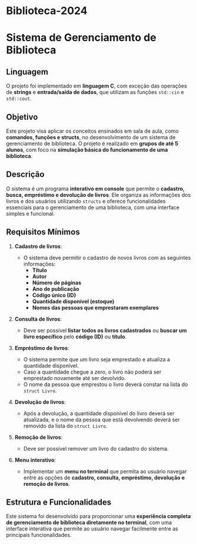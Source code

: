 # Biblioteca-2024

# **Sistema de Gerenciamento de Biblioteca**

## **Linguagem**
O projeto foi implementado em **linguagem C**, com exceção das operações de **strings** e **entrada/saída de dados**, que utilizam as funções `std::cin` e `std::cout`.

## **Objetivo**
Este projeto visa aplicar os conceitos ensinados em sala de aula, como **comandos, funções e structs**, no desenvolvimento de um sistema de gerenciamento de biblioteca. O projeto é realizado em **grupos de até 5 alunos**, com foco na **simulação básica do funcionamento de uma biblioteca**.

## **Descrição**
O sistema é um programa **interativo em console** que permite o **cadastro, busca, empréstimo e devolução de livros**. Ele organiza as informações dos livros e dos usuários utilizando `structs` e oferece funcionalidades essenciais para o gerenciamento de uma biblioteca, com uma interface simples e funcional.

## **Requisitos Mínimos**

1. **Cadastro de livros**: 
   - O sistema deve permitir o cadastro de novos livros com as seguintes informações:
     - **Título**
     - **Autor**
     - **Número de páginas**
     - **Ano de publicação**
     - **Código único (ID)**
     - **Quantidade disponível (estoque)**
     - **Nomes das pessoas que emprestaram exemplares**

2. **Consulta de livros**: 
   - Deve ser possível **listar todos os livros cadastrados** ou **buscar um livro específico** pelo **código (ID)** ou **título**.

3. **Empréstimo de livros**: 
   - O sistema permite que um livro seja emprestado e atualiza a quantidade disponível. 
   - Caso a quantidade chegue a zero, o livro não poderá ser emprestado novamente até ser devolvido. 
   - O nome da pessoa que emprestou o livro deverá constar na lista do `struct Livro`.

4. **Devolução de livros**: 
   - Após a devolução, a quantidade disponível do livro deverá ser atualizada, e o nome da pessoa que está devolvendo deverá ser removido da lista do `struct Livro`.

5. **Remoção de livros**: 
   - Deve ser possível remover um livro do cadastro do sistema.

6. **Menu interativo**: 
   - Implementar um **menu no terminal** que permita ao usuário navegar entre as opções de **cadastro, consulta, empréstimo, devolução e remoção de livros**.

## **Estrutura e Funcionalidades**
Este sistema foi desenvolvido para proporcionar uma **experiência completa de gerenciamento de biblioteca diretamente no terminal**, com uma interface interativa que permite ao usuário navegar facilmente entre as principais funcionalidades.
